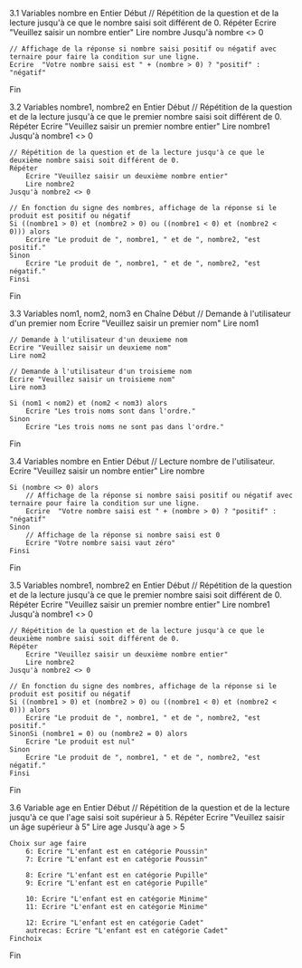 3.1
Variables nombre en Entier
Début
    // Répétition de la question et de la lecture jusqu'à ce que le nombre saisi soit différent de 0.
    Répéter
        Ecrire "Veuillez saisir un nombre entier"
        Lire nombre
    Jusqu'à nombre <> 0

    // Affichage de la réponse si nombre saisi positif ou négatif avec ternaire pour faire la condition sur une ligne.
    Ecrire  "Votre nombre saisi est " + (nombre > 0) ? "positif" : "négatif"
Fin

3.2
Variables nombre1, nombre2 en Entier
Début
    // Répétition de la question et de la lecture jusqu'à ce que le premier nombre saisi soit différent de 0.
    Répéter
        Ecrire "Veuillez saisir un premier nombre entier"
        Lire nombre1
    Jusqu'à nombre1 <> 0

    // Répétition de la question et de la lecture jusqu'à ce que le deuxième nombre saisi soit différent de 0.
    Répéter
        Ecrire "Veuillez saisir un deuxième nombre entier"
        Lire nombre2
    Jusqu'à nombre2 <> 0

    // En fonction du signe des nombres, affichage de la réponse si le produit est positif ou négatif
    Si ((nombre1 > 0) et (nombre2 > 0) ou ((nombre1 < 0) et (nombre2 < 0))) alors
        Ecrire "Le produit de ", nombre1, " et de ", nombre2, "est positif."
    Sinon
        Ecrire "Le produit de ", nombre1, " et de ", nombre2, "est négatif."
    Finsi
Fin

3.3
Variables nom1, nom2, nom3 en Chaîne
Début
    // Demande à l'utilisateur d'un premier nom
    Ecrire "Veuillez saisir un premier nom"
    Lire nom1

    // Demande à l'utilisateur d'un deuxieme nom
    Ecrire "Veuillez saisir un deuxieme nom"
    Lire nom2

    // Demande à l'utilisateur d'un troisieme nom
    Ecrire "Veuillez saisir un troisieme nom"
    Lire nom3

    Si (nom1 < nom2) et (nom2 < nom3) alors
        Ecrire "Les trois noms sont dans l'ordre."
    Sinon
        Ecrire "Les trois noms ne sont pas dans l'ordre."
Fin

3.4
Variables nombre en Entier
Début
    // Lecture nombre de l'utilisateur.
    Ecrire "Veuillez saisir un nombre entier"
    Lire nombre

    Si (nombre <> 0) alors
        // Affichage de la réponse si nombre saisi positif ou négatif avec ternaire pour faire la condition sur une ligne.
        Ecrire  "Votre nombre saisi est " + (nombre > 0) ? "positif" : "négatif"
    Sinon
        // Affichage de la réponse si nombre saisi est 0
        Ecrire "Votre nombre saisi vaut zéro"
    Finsi
Fin

3.5
Variables nombre1, nombre2 en Entier
Début
    // Répétition de la question et de la lecture jusqu'à ce que le premier nombre saisi soit différent de 0.
    Répéter
        Ecrire "Veuillez saisir un premier nombre entier"
        Lire nombre1
    Jusqu'à nombre1 <> 0

    // Répétition de la question et de la lecture jusqu'à ce que le deuxième nombre saisi soit différent de 0.
    Répéter
        Ecrire "Veuillez saisir un deuxième nombre entier"
        Lire nombre2
    Jusqu'à nombre2 <> 0

    // En fonction du signe des nombres, affichage de la réponse si le produit est positif ou négatif
    Si ((nombre1 > 0) et (nombre2 > 0) ou ((nombre1 < 0) et (nombre2 < 0))) alors
        Ecrire "Le produit de ", nombre1, " et de ", nombre2, "est positif."
    SinonSi (nombre1 = 0) ou (nombre2 = 0) alors
        Ecrire "Le produit est nul"
    Sinon
        Ecrire "Le produit de ", nombre1, " et de ", nombre2, "est négatif."
    Finsi
Fin

3.6
Variable age en Entier
Début
    // Répétition de la question et de la lecture jusqu'à ce que l'age saisi soit supérieur à 5.
    Répéter
        Ecrire "Veuillez saisir un âge supérieur à 5"
        Lire age
    Jusqu'à age > 5

    Choix sur age faire
        6: Ecrire "L'enfant est en catégorie Poussin"
        7: Ecrire "L'enfant est en catégorie Poussin"
        
        8: Ecrire "L'enfant est en catégorie Pupille"
        9: Ecrire "L'enfant est en catégorie Pupille"
        
        10: Ecrire "L'enfant est en catégorie Minime"
        11: Ecrire "L'enfant est en catégorie Minime"
        
        12: Ecrire "L'enfant est en catégorie Cadet"
        autrecas: Ecrire "L'enfant est en catégorie Cadet"
    Finchoix
Fin